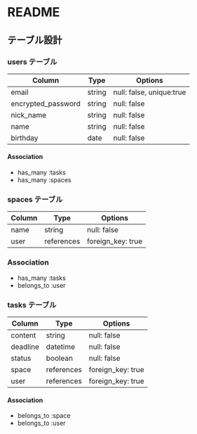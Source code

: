 # README

## テーブル設計

### users テーブル

| Column            | Type   | Options     |
| ----------------- | ------ | ----------- |
| email             | string | null: false, unique:true |
| encrypted_password| string | null: false |
| nick_name         | string | null: false |
| name              | string | null: false |
| birthday          | date   | null: false |

#### Association

- has_many :tasks
- has_many :spaces

### spaces テーブル

| Column      | Type      | Options          |
| ----------- | --------- | ---------------- |
| name        | string    | null: false      |
| user        | references| foreign_key: true|

### Association

- has_many   :tasks
- belongs_to :user

### tasks テーブル

| Column         | Type      | Options     |
| -------------- | --------- | ----------- |
| content        | string    | null: false |
| deadline       | datetime  | null: false |
| status         | boolean   | null: false |
| space          | references| foreign_key: true|
| user           | references| foreign_key: true|

#### Association

- belongs_to :space
- belongs_to :user
